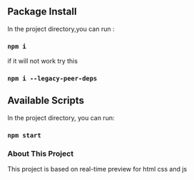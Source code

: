 ## Package Install

In the project directory,you can run :

### `npm i `

if it will not work try this

### `npm i --legacy-peer-deps`

## Available Scripts

In the project directory, you can run:

### `npm start`

### About This Project

This project is based on real-time preview for html css and js
